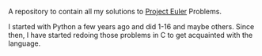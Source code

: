 A repository to contain all my solutions to [Project Euler](https://projecteuler.net/) Problems.

I started with Python a few years ago and did 1-16 and maybe others.
Since then, I have started redoing those problems in C to get acquainted with the language.
